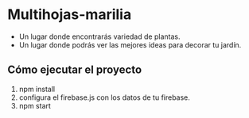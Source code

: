 # Multihojas-marilia
- Un lugar donde encontrarás variedad de plantas.
- Un lugar donde podrás ver las mejores ideas para decorar tu jardín.

## Cómo ejecutar el proyecto

1. npm install
2. configura el firebase.js con los datos de tu firebase.
3. npm start
